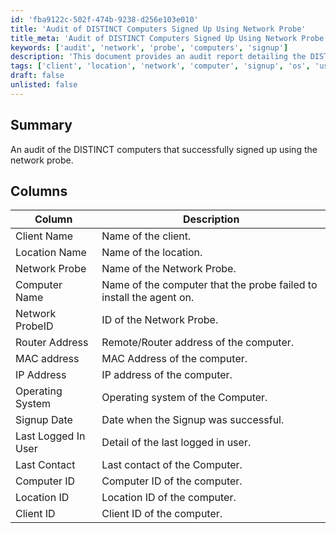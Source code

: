 ```yaml
---
id: 'fba9122c-502f-474b-9238-d256e103e010'
title: 'Audit of DISTINCT Computers Signed Up Using Network Probe'
title_meta: 'Audit of DISTINCT Computers Signed Up Using Network Probe'
keywords: ['audit', 'network', 'probe', 'computers', 'signup']
description: 'This document provides an audit report detailing the DISTINCT computers that successfully signed up using the network probe. It includes information about client names, locations, network probes, computer details, and signup dates, among other relevant data points.'
tags: ['client', 'location', 'network', 'computer', 'signup', 'os', 'user', 'contact']
draft: false
unlisted: false
---
```

## Summary

An audit of the DISTINCT computers that successfully signed up using the network probe.

## Columns

| Column                | Description                                                       |
|----------------------|-------------------------------------------------------------------|
| Client Name          | Name of the client.                                              |
| Location Name        | Name of the location.                                           |
| Network Probe        | Name of the Network Probe.                                      |
| Computer Name        | Name of the computer that the probe failed to install the agent on. |
| Network ProbeID      | ID of the Network Probe.                                        |
| Router Address       | Remote/Router address of the computer.                          |
| MAC address          | MAC Address of the computer.                                    |
| IP Address           | IP address of the computer.                                     |
| Operating System     | Operating system of the Computer.                               |
| Signup Date          | Date when the Signup was successful.                            |
| Last Logged In User  | Detail of the last logged in user.                              |
| Last Contact         | Last contact of the Computer.                                   |
| Computer ID          | Computer ID of the computer.                                    |
| Location ID          | Location ID of the computer.                                    |
| Client ID            | Client ID of the computer.                                      |







